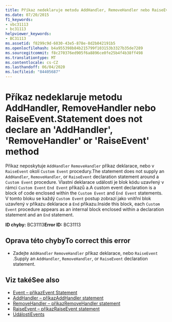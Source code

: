 ```yaml
---
title: Příkaz nedeklaruje metodu AddHandler, RemoveHandler nebo RaiseEvent.
ms.date: 07/20/2015
f1_keywords:
- vbc31113
- bc31113
helpviewer_keywords:
- BC31113
ms.assetid: f8299c9d-6030-43e5-878e-8d2b042191b5
ms.openlocfilehash: b4a955398b84b215799f103153b3327b35de7289
ms.sourcegitcommit: f8c270376ed905f6a8896ce0fe25b4f4b38ff498
ms.translationtype: MT
ms.contentlocale: cs-CZ
ms.lasthandoff: 06/04/2020
ms.locfileid: "84405687"
---
```

# <a name="statement-does-not-declare-an-addhandler-removehandler-or-raiseevent-method"></a><span data-ttu-id="1c2d5-102">Příkaz nedeklaruje metodu AddHandler, RemoveHandler nebo RaiseEvent.</span><span class="sxs-lookup"><span data-stu-id="1c2d5-102">Statement does not declare an 'AddHandler', 'RemoveHandler' or 'RaiseEvent' method</span></span>
<span data-ttu-id="1c2d5-103">Příkaz neposkytuje `AddHandler` `RemoveHandler` příkaz deklarace, nebo v `RaiseEvent` okolí `Custom Event` procedury.</span><span class="sxs-lookup"><span data-stu-id="1c2d5-103">The statement does not supply an `AddHandler`, `RemoveHandler`, or `RaiseEvent` declaration statement around a `Custom Event` procedure.</span></span> <span data-ttu-id="1c2d5-104">Vlastní deklarace události je blok kódu uzavřený v rámci `Custom Event` `End Event` příkazů a.</span><span class="sxs-lookup"><span data-stu-id="1c2d5-104">A custom event declaration is a block of code enclosed within the `Custom Event` and `End Event` statements.</span></span> <span data-ttu-id="1c2d5-105">V tomto bloku se každý `Custom Event` postup zobrazí jako vnitřní blok uzavřený v příkazu deklarace a `End` příkazu.</span><span class="sxs-lookup"><span data-stu-id="1c2d5-105">Inside this block, each `Custom Event` procedure appears as an internal block enclosed within a declaration statement and an `End` statement.</span></span>  
  
 <span data-ttu-id="1c2d5-106">**ID chyby:** BC31113</span><span class="sxs-lookup"><span data-stu-id="1c2d5-106">**Error ID:** BC31113</span></span>  
  
## <a name="to-correct-this-error"></a><span data-ttu-id="1c2d5-107">Oprava této chyby</span><span class="sxs-lookup"><span data-stu-id="1c2d5-107">To correct this error</span></span>  
  
- <span data-ttu-id="1c2d5-108">Zadejte `AddHandler` `RemoveHandler` příkaz deklarace, nebo `RaiseEvent` .</span><span class="sxs-lookup"><span data-stu-id="1c2d5-108">Supply an `AddHandler`, `RemoveHandler`, or `RaiseEvent` declaration statement.</span></span>  
  
## <a name="see-also"></a><span data-ttu-id="1c2d5-109">Viz také</span><span class="sxs-lookup"><span data-stu-id="1c2d5-109">See also</span></span>

- [<span data-ttu-id="1c2d5-110">Event – příkaz</span><span class="sxs-lookup"><span data-stu-id="1c2d5-110">Event Statement</span></span>](../language-reference/statements/event-statement.md)
- [<span data-ttu-id="1c2d5-111">AddHandler – příkaz</span><span class="sxs-lookup"><span data-stu-id="1c2d5-111">AddHandler statement</span></span>](../language-reference/statements/addhandler-statement.md)
- [<span data-ttu-id="1c2d5-112">RemoveHandler – příkaz</span><span class="sxs-lookup"><span data-stu-id="1c2d5-112">RemoveHandler statement</span></span>](../language-reference/statements/removehandler-statement.md)
- [<span data-ttu-id="1c2d5-113">RaiseEvent – příkaz</span><span class="sxs-lookup"><span data-stu-id="1c2d5-113">RaiseEvent statement</span></span>](../language-reference/statements/raiseevent-statement.md)
- [<span data-ttu-id="1c2d5-114">Události</span><span class="sxs-lookup"><span data-stu-id="1c2d5-114">Events</span></span>](../programming-guide/language-features/events/index.md)
